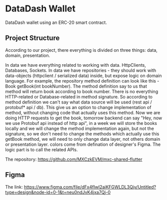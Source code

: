 # DataDash Wallet

DataDash wallet using an ERC-20 smart contract.

## Project Structure

According to our project, there everything is divided on three things: data, domain, presentation. 

In data we have everything related to working with data. HttpClients, Databases, Sockets. 
In data we have repositories - they should work with data-objects (httpclient / serialized data) inside, but expose logic on domain language.
For example, the repository method definition can look like this - Book getBook(int bookNumber). The method definition say to us that method will return book according to book number. There is no everything HTTP-related or Database-related in method signature. So according to method definition we can't say what data source will be used (rest api / protobuf* api / db). This give us an option to change implementation of  method, without changing code that actually uses this method. Now we are doing HTTP requests to get the book, tomorrow backend can say "Hey, now we use Protobuf api instead of http api", in a week we will store the books locally and we will change the method implementation again, but not the signature, so we don't need to change the methods which actually use this getBook method, we will need to only change data layer, not others domain or presentation layer.
colors come from defination of designer's Figma. The logic part is to call the related APIs.

The repository: https://github.com/MXCzkEVM/mxc-shared-flutter

## Figma

The link: https://www.figma.com/file/dFx4fIwI2aiKFGWLDL3Qjv/Untitled?type=design&node-id=0-1&t=neu0ndJvK4jxa7Qj-0

